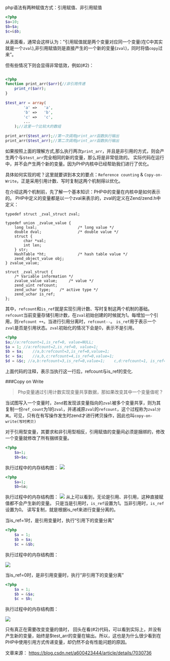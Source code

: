 php语法有两种赋值方式：引用赋值、非引用赋值
```php
<?php
$a=10;
$b=$a;
$c=&$b;
```
从表面看，通常会这样认为："引用赋值就是两个变量对应同一个变量(在C中其实就是一个`zval`),非引用赋值则是直接产生的一个新的变量(`zval`)，同时将值`copy`过来”。

但有些情况下则会显得非常低效，例如(#2)：
```php

<?php  
function print_arr($arr){//非引用传递  
    print_r($arr);  
}  
  
$test_arr = array(  
        'a' =>   'a',  
        'b' =>   'b',  
        'c' =>   'c',  
        ...  
    );//这里一个比较大的数组  
  
print_arr($test_arr);//第一次调用print_arr函数执行输出  
print_arr($test_arr);//第二次调用print_arr函数执行输出  
```
如果按照上面的理解方式,那么执行两次`print_arr`，并且是非引用的方式，则会产生两个与`$test_arr`完全相同的新的变量，那么将是非常低效的。
实际代码在运行中，并不会产生两个新的变量。因为PHP内核中已经帮助我们进行了优化。

具体如何实现的呢？这里就要讲到本文的要点：`Reference counting` & `Copy-on-Write`，正是采用引用计数、写时复制这两个机制得以优化。

在介绍这两个机制前，先了解一个基本知识：PHP中的变量在内核中是如何表示的。
PHP中定义的变量都是以一个zval来表示的，zval的定义在Zend/zend.h中定义：
```
typedef struct _zval_struct zval;    
  
typedef union _zvalue_value {  
    long lval;                  /* long value */  
    double dval;                /* double value */  
    struct {  
        char *val;  
        int len;  
    } str;  
    HashTable *ht;              /* hash table value */  
    zend_object_value obj;  
} zvalue_value;  
  
struct _zval_struct {  
    /* Variable information */  
    zvalue_value value;     /* value */  
    zend_uint refcount;  
    zend_uchar type;    /* active type */  
    zend_uchar is_ref;  
};

```
其中，`refcount`和`is_ref`就是实现引用计数、写时复制这两个机制的基础。
`refcount`当前变量存储引用计数，在`zval`初始创建的时候就为1。每增加一个引用，则`refcount ++`。当进行引用分离时，`refcount--`。
`is_ref`用于表示一个`zval`是否是引用状态。`zval`初始化的情况下会是0，表示不是引用。
```php
<?php  
$a;//a:refcount=1,is_ref=0, value=NULL;  
$a = 1; //a:refcount=2,is_ref=0, value=1;  
$b = $a;    //a,b:refcount=3,is_ref=0,value=1;  
$c = $a;    //a,b,c:refcount=4,is_ref=0,value=1;  
$d = &$c; //a,b:refcount=3,is_ref=0,value=1;    c,d:refcount=1, is_ref=1, value=1 
```
上面代码的注释，表示当执行这一行后，refcount与is_ref的变化.

###Copy on Write

>Php变量通过引用计数实现变量共享数据，那如果改变其中一个变量值呢？

当试图写入一个变量时，`Zend`若发现该变量指向的`zval`被多个变量共享，则为其复制一份`ref_count`为1的`zval`，并递减原`zval`的`refcount`，这个过程称为`zval分离`。可见，只有在有写操作发生时zend才进行拷贝操作，因此也叫`copy-on-write(写时拷贝)`

对于引用型变量，其要求和非引用型相反，引用赋值的变量间必须是捆绑的，修改一个变量就修改了所有捆绑变量。
```php
<?php  
    $a=1;  
    $b=$a;  
```
执行过程中的内存结构图：
![](http://orvwtnort.bkt.clouddn.com/201721343/1522828908915.png)


```php
<?php  
    $a=1;  
    $b=&a;  
```
执行过程中的内存结构图：
![](http://orvwtnort.bkt.clouddn.com/201721343/1522828956370.png)
从上可以看到，无论是引用、非引用，这种直接赋值都不会产生新的变量。
只是当是引用时，`is_ref`设置为1。当非引用时，`is_ref`设置为0。
读写复制，就是根据is_ref来进行变量分离的。

当is_ref=1时，是引用变量时，执行“引用下的变量分离”
```php
<?php  
    $a = 1;  
    $b = $a;  
    $c = &$b;  
```
执行过程中的内存结构图：  

![](http://orvwtnort.bkt.clouddn.com/201721343/1522829010513.png)

当is_ref=0时，是非引用变量时，执行“非引用下的变量分离”
```php
<?php  
    $a = 1;  
    $b = &$a;  
    $c = $b;  
```
执行过程中的内存结构图：  

![](http://orvwtnort.bkt.clouddn.com/201721343/1522829055547.png)


只有真正在需要改变变量的值时，
回头在看(#2)代码，可以看到实际上，并没有产生新的变量，始终是$test_arr的变量在输出。所以，这也是为什么很少看到在PHP中使用引用方式传递变量，却仍然不会有性能问题的原因。

文章来源：
https://blog.csdn.net/a600423444/article/details/7030736